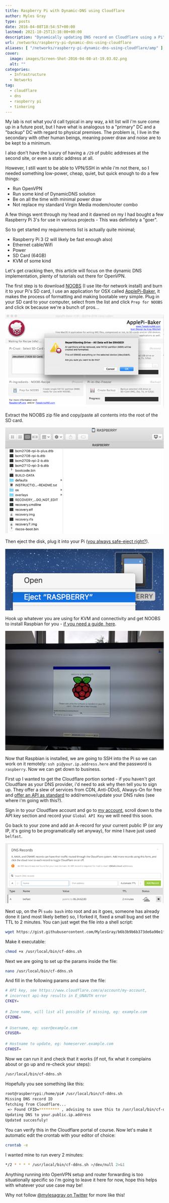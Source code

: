 ```yaml
---
title: Raspberry Pi with Dynamic-DNS using Cloudflare
author: Myles Gray
type: posts
date: 2016-04-08T18:54:57+00:00
lastmod: 2021-10-25T13:18:00+00:00
description: "Dynamically updating DNS record on Cloudflare using a Pi"
url: /networks/raspberry-pi-dynamic-dns-using-cloudflare
aliases: [ "/networks/raspberry-pi-dynamic-dns-using-cloudflare/amp" ]
cover:
  image: images/Screen-Shot-2016-04-08-at-19.03.02.png
  alt: ""
categories:
  - Infrastructure
  - Networks
tag:
  - cloudflare
  - dns
  - raspberry pi
  - tinkering
---
```


My lab is not what you'd call typical in any way, a kit list will i'm sure come up in a future post, but I have what is analogous to a "primary" DC and a "backup" DC with regard to physical premises. The problem is, I live in the secondary with other human beings, meaning power draw and noise are to be kept to a minimum.

I also don't have the luxury of having a `/29` of public addresses at the second site, or even a static address at all.

However, I still want to be able to VPN/SSH in while i'm not there, so I needed something low-power, cheap, quiet, but quick enough to do a few things:

* Run OpenVPN
* Run some kind of DynamicDNS solution
* Be on all the time with minimal power draw
* Not replace my standard Virgin Media modem/router combo

A few things went through my head and it dawned on my I had bought a few Raspberry Pi 3's for use in various projects - This was definitely a "goer".

So to get started my requirements list is actually quite minimal;

* Raspberry Pi 3 (2 will likely be fast enough also)
* Ethernet cable/Wifi
* Power
* SD Card (64GB)
* KVM of some kind

Let's get cracking then, this article will focus on the dynamic DNS implementation, plenty of tutorials out there for OpenVPN.

The first step is to download [NOOBS][1] (I use lite-for network install) and burn it to your Pi's SD card, I use an application for OSX called [ApplePi-Baker][2], it makes the process of formatting and making bootable very simple. Plug in your SD card to your computer, select from the list and click `Prep for NOOBS` and click `OK` because we're a bunch of pros...

![Yes we know it will delete all our stuff, we're pros.][3]

Extract the NOOBS zip file and copy/paste all contents into the root of the SD card.

![Copy paste into root of SD][4]

Then eject the disk, plug it into your Pi ([you always safe-eject right?][5]).

![Eject disk, DANGER ZONE][6]

Hook up whatever you are using for KVM and connectivity and get NOOBS to install Raspbian for you - [if you need a guide, here][7].

![Install Raspbian][8]

Now that Raspbian is installed, we are going to SSH into the Pi so we can work on it remotely: `ssh pi@your.ip.address.here` and the password is `raspberry`. Now we can get down to business.

First up I wanted to get the Cloudflare portion sorted - if you haven't got Cloudflare as your DNS provider, i'd need to ask why then tell you to sign up. They offer a slew of services from CDN, Anti-DDoS, Always-On for free and [offer an API as standard][9] to add/remove/update your DNS rules (see where i'm going with this?).

Sign in to your Cloudflare account and go to [my account][10], scroll down to the API key section and record your `Global API Key` we will need this soon.

Go back to your zone and add an A-record for your current public IP (or any IP, it's going to be programatically set anyway), for mine I have just used `belfast`.

![Cloudflare A-Record][11]

Next up, on the Pi `sudo bash` into root and as it goes, someone has already done it (and most likely better) so, I forked it, fixed a small bug and set the TTL to 2 minutes. You can just wget the file into a shell script:

```sh
wget https://gist.githubusercontent.com/MylesGray/b6b3b9b6b373de6a90e1f2132cccfade/raw/abda700b0dd5a4eb68c64727b1c2a98da284891b/cf-ddns.sh /usr/local/bin/cf-ddns.sh
```

Make it executable:

```sh
chmod +x /usr/local/bin/cf-ddns.sh
```

Next we are going to set up the params inside the file:

```sh
nano /usr/local/bin/cf-ddns.sh
```

And fill in the following params and save the file:

```sh
# API key, see https://www.cloudflare.com/a/account/my-account,
# incorrect api-key results in E_UNAUTH error
CFKEY=

# Zone name, will list all possible if missing, eg: example.com
CFZONE=

# Username, eg: user@example.com
CFUSER=

# Hostname to update, eg: homeserver.example.com
CFHOST=
```

Now we can run it and check that it works (if not, fix what it complains about or go up and re-check your steps):

```sh
/usr/local/bin/cf-ddns.sh
```

Hopefully you see something like this:

```sh
root@raspberrypi:/home/pi# /usr/local/bin/cf-ddns.sh
Missing DNS record ID
fetching from Cloudflare...
 => Found CFID=********* , advising to save this to /usr/local/bin/cf-ddns.sh or set it using the -i flag
Updating DNS to your.public.ip.address
Updated succesfuly!
```

You can verify this in the Cloudflare portal of course. Now let's make it automatic edit the crontab with your editor of choice:

```sh
crontab -e
```

I wanted mine to run every 2 minutes:

```sh
*/2 * * * * /usr/local/bin/cf-ddns.sh >/dev/null 2>&1
```

Anything running into OpenVPN setup and router forwarding is too situationally specific so i'm going to leave it here for now, hope this helps with whatever your use case may be!

Why not follow [@mylesagray on Twitter][12] for more like this!

 [1]: https://www.raspberrypi.org/downloads/noobs/
 [2]: http://www.tweaking4all.com/hardware/raspberry-pi/macosx-apple-pi-baker/
 [3]: images/Screen-Shot-2016-04-08-at-18.05.32.png
 [4]: images/Screen-Shot-2016-04-08-at-18.08.34.png
 [5]: https://www.youtube.com/watch?v=RRU3I_o1vLc
 [6]: images/Screen-Shot-2016-04-08-at-18.09.13.png
 [7]: https://www.raspberrypi.org/documentation/installation/noobs.md
 [8]: images/IMG_0530.jpg
 [9]: https://api.cloudflare.com/#requests
 [10]: https://www.cloudflare.com/a/account/my-account
 [11]: images/Screen-Shot-2016-04-08-at-19.03.02.png
 [12]: https://twitter.com/mylesagray
